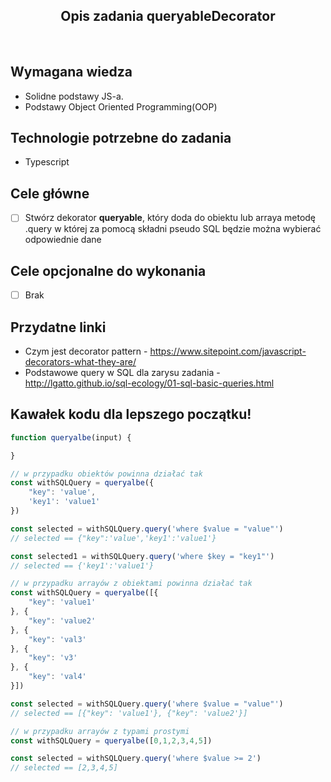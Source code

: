 <h2 align="center">Opis zadania queryableDecorator </h2>

<br>

## Wymagana wiedza
- Solidne podstawy JS-a.
- Podstawy Object Oriented Programming(OOP)
 
## Technologie potrzebne do zadania

- Typescript 

## Cele główne

* [ ] Stwórz dekorator **queryable**, który doda do obiektu lub arraya metodę .query w której za pomocą składni pseudo SQL będzie można wybierać odpowiednie dane

## Cele opcjonalne do wykonania

* [ ] Brak

## Przydatne linki

- Czym jest decorator pattern - https://www.sitepoint.com/javascript-decorators-what-they-are/
- Podstawowe query w SQL dla zarysu zadania - http://lgatto.github.io/sql-ecology/01-sql-basic-queries.html

## Kawałek kodu dla lepszego początku!

```javascript
function queryalbe(input) {

}

// w przypadku obiektów powinna działać tak
const withSQLQuery = queryalbe({
    "key": 'value',
    'key1': 'value1'
})

const selected = withSQLQuery.query('where $value = "value"')
// selected == {"key":'value','key1':'value1'}

const selected1 = withSQLQuery.query('where $key = "key1"')
// selected == {'key1':'value1'}

// w przypadku arrayów z obiektami powinna działać tak
const withSQLQuery = queryalbe([{
    "key": 'value1'
}, {
    "key": 'value2'
}, {
    "key": 'val3'
}, {
    "key": 'v3'
}, {
    "key": 'val4'
}])

const selected = withSQLQuery.query('where $value = "value"')
// selected == [{"key": 'value1'}, {"key": 'value2'}]

// w przypadku arrayów z typami prostymi
const withSQLQuery = queryalbe([0,1,2,3,4,5])

const selected = withSQLQuery.query('where $value >= 2')
// selected == [2,3,4,5]
```
